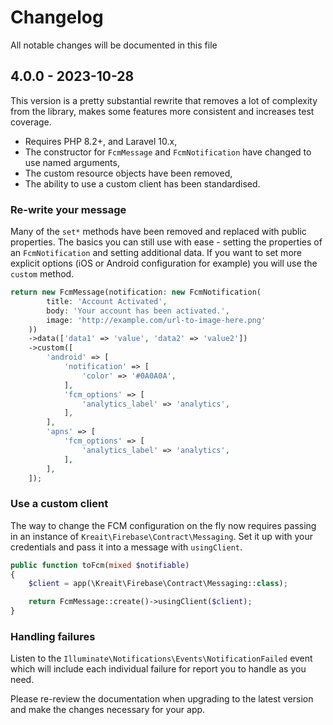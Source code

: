 # Changelog

All notable changes will be documented in this file

## 4.0.0 - 2023-10-28

This version is a pretty substantial rewrite that removes a lot of complexity from the library, makes some features more consistent and increases test coverage.

* Requires PHP 8.2+, and Laravel 10.x,
* The constructor for `FcmMessage` and `FcmNotification` have changed to use named arguments,
* The custom resource objects have been removed,
* The ability to use a custom client has been standardised.

### Re-write your message

Many of the `set*` methods have been removed and replaced with public properties. The basics you can still use with ease - setting the properties of an `FcmNotification` and setting additional data. If you want to set more explicit options (iOS or Android configuration for example) you will use the `custom` method.

```php
return new FcmMessage(notification: new FcmNotification(
        title: 'Account Activated',
        body: 'Your account has been activated.',
        image: 'http://example.com/url-to-image-here.png'
    ))
    ->data(['data1' => 'value', 'data2' => 'value2'])
    ->custom([
        'android' => [
            'notification' => [
                'color' => '#0A0A0A',
            ],
            'fcm_options' => [
                'analytics_label' => 'analytics',
            ],
        ],
        'apns' => [
            'fcm_options' => [
                'analytics_label' => 'analytics',
            ],
        ],
    ]);
```

### Use a custom client

The way to change the FCM configuration on the fly now requires passing in an instance of `Kreait\Firebase\Contract\Messaging`. Set it up with your credentials and pass it into a message with `usingClient`.

```php
public function toFcm(mixed $notifiable)
{
    $client = app(\Kreait\Firebase\Contract\Messaging::class);

    return FcmMessage::create()->usingClient($client);
}
```

### Handling failures

Listen to the `Illuminate\Notifications\Events\NotificationFailed` event which will include each individual failure for report you to handle as you need.

Please re-review the documentation when upgrading to the latest version and make the changes necessary for your app.
